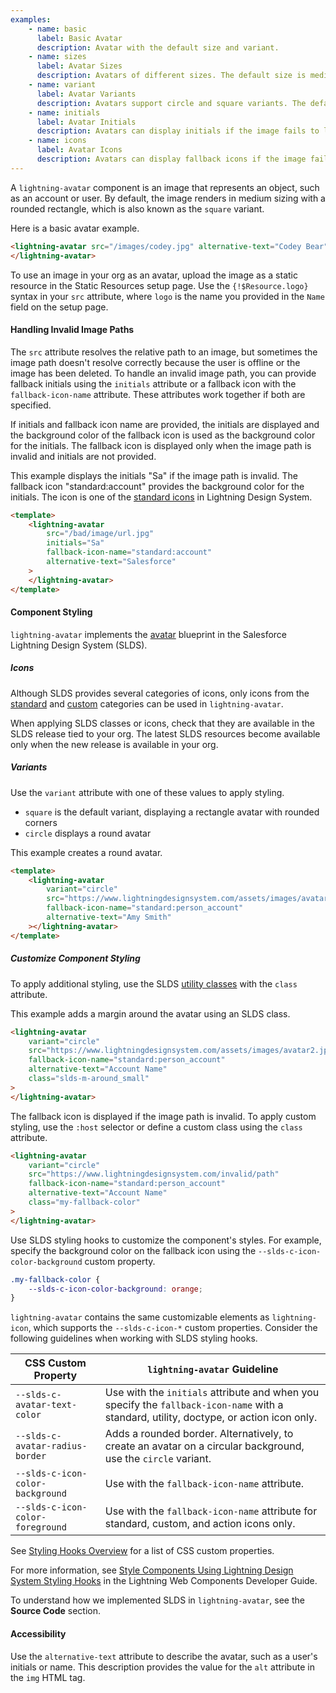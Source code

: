 ```yaml
---
examples:
    - name: basic
      label: Basic Avatar
      description: Avatar with the default size and variant.
    - name: sizes
      label: Avatar Sizes
      description: Avatars of different sizes. The default size is medium.
    - name: variant
      label: Avatar Variants
      description: Avatars support circle and square variants. The default variant is square.
    - name: initials
      label: Avatar Initials
      description: Avatars can display initials if the image fails to load.
    - name: icons
      label: Avatar Icons
      description: Avatars can display fallback icons if the image fails to load and initials are not provided.
---
```


A `lightning-avatar` component is an image that represents an object, such as
an account or user. By default, the image renders in medium sizing with a
rounded rectangle, which is also known as the `square` variant.

Here is a basic avatar example.

```html
<lightning-avatar src="/images/codey.jpg" alternative-text="Codey Bear">
</lightning-avatar>
```

To use an image in your org as an avatar, upload the image as a static resource in the Static
Resources setup page. Use the `{!$Resource.logo}` syntax in your `src`
attribute, where `logo` is the name you provided in the `Name` field on the
setup page.

#### Handling Invalid Image Paths

The `src` attribute resolves the relative path to an image, but sometimes the
image path doesn't resolve correctly because the user is offline or the image
has been deleted. To handle an invalid image path, you can provide fallback
initials using the `initials` attribute or a fallback icon with the `fallback-icon-name`
attribute. These attributes work together if both are specified.

If initials and fallback icon name are provided, the initials are displayed and the
background color of the fallback icon is used as the background color for the initials.
The fallback icon is displayed only when the image path is invalid and initials are
not provided.

This example displays the initials "Sa" if the image path is invalid. The fallback icon
"standard:account" provides the background color for the initials. The icon is one of the
[standard icons](https://www.lightningdesignsystem.com/icons/#standard)
in Lightning Design System.

```html
<template>
    <lightning-avatar
        src="/bad/image/url.jpg"
        initials="Sa"
        fallback-icon-name="standard:account"
        alternative-text="Salesforce"
    >
    </lightning-avatar>
</template>
```

#### Component Styling

`lightning-avatar` implements the
[avatar](https://www.lightningdesignsystem.com/components/avatar/) blueprint in the Salesforce Lightning Design System (SLDS).

##### Icons

Although SLDS provides several categories of icons, only icons from the [standard](https://www.lightningdesignsystem.com/icons/#standard) and [custom](https://www.lightningdesignsystem.com/icons/#custom) categories can be used in `lightning-avatar`.

When applying SLDS classes or icons, check that they are
available in the SLDS release tied to your org. The latest
SLDS resources become available only when the new release
is available in your org.

##### Variants

Use the `variant` attribute with one of these values to apply styling.

-   `square` is the default variant, displaying a rectangle avatar with rounded corners
-   `circle` displays a round avatar

This example creates a round avatar.

```html
<template>
    <lightning-avatar
        variant="circle"
        src="https://www.lightningdesignsystem.com/assets/images/avatar2.jpg"
        fallback-icon-name="standard:person_account"
        alternative-text="Amy Smith"
    ></lightning-avatar>
</template>
```

##### Customize Component Styling

To apply additional styling, use the SLDS [utility classes](https://www.lightningdesignsystem.com/utilities/alignment) with the `class` attribute.

This example adds a margin around the avatar using an SLDS class.

```html
<lightning-avatar
    variant="circle"
    src="https://www.lightningdesignsystem.com/assets/images/avatar2.jpg"
    fallback-icon-name="standard:person_account"
    alternative-text="Account Name"
    class="slds-m-around_small"
>
</lightning-avatar>
```

The fallback icon is displayed if the image path is invalid. To apply custom styling, use the `:host` selector or define a custom class using the `class` attribute.

```html
<lightning-avatar
    variant="circle"
    src="https://www.lightningdesignsystem.com/invalid/path"
    fallback-icon-name="standard:person_account"
    alternative-text="Account Name"
    class="my-fallback-color"
>
</lightning-avatar>
```

Use SLDS styling hooks to customize the component's styles. For example, specify the background color on the fallback icon using the `--slds-c-icon-color-background` custom property.

```css
.my-fallback-color {
    --slds-c-icon-color-background: orange;
}
```

`lightning-avatar` contains the same customizable elements as `lightning-icon`, which supports the `--slds-c-icon-*` custom properties. Consider the following guidelines when working with SLDS styling hooks.

| CSS Custom Property             | `lightning-avatar` Guideline                                                                                                            |
| ------------------------------- | --------------------------------------------------------------------------------------------------------------------------------------- |
| `--slds-c-avatar-text-color`     | Use with the `initials` attribute and when you specify the `fallback-icon-name` with a standard, utility, doctype, or action icon only. |
| `--slds-c-avatar-radius-border`  | Adds a rounded border. Alternatively, to create an avatar on a circular background, use the `circle` variant.                           |
| `--slds-c-icon-color-background` | Use with the `fallback-icon-name` attribute.                                                                                            |
| `--slds-c-icon-color-foreground` | Use with the `fallback-icon-name` attribute for standard, custom, and action icons only.                                                |

See [Styling Hooks Overview](https://www.lightningdesignsystem.com/components/avatar/#Styling-Hooks-Overview) for a list of CSS custom properties.

For more information, see [Style Components Using Lightning Design System Styling Hooks](https://developer.salesforce.com/docs/platform/lwc/guide/create-components-css-custom-properties) in the Lightning Web Components Developer Guide.

To understand how we implemented SLDS in `lightning-avatar`, see the **Source Code** section.

#### Accessibility

Use the `alternative-text` attribute to describe the avatar, such as a user's initials or name. This description provides the value for the `alt` attribute in the `img` HTML tag.
